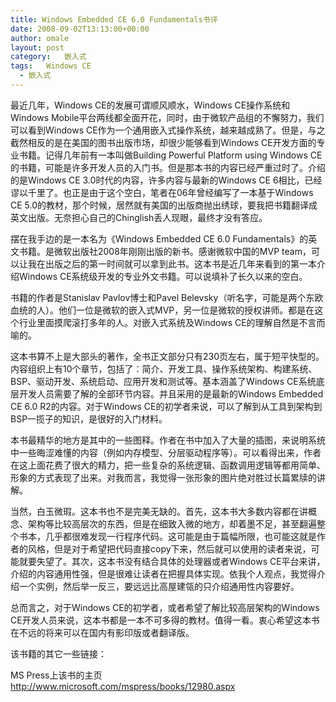 ```yaml
---
title: Windows Embedded CE 6.0 Fundamentals书评
date: 2008-09-02T13:13:00+00:00
author: omale
layout: post
category:   嵌入式  
tags:   Windows CE
  - 嵌入式
---
```

最近几年，Windows CE的发展可谓顺风顺水，Windows CE操作系统和Windows Mobile平台两线都全面开花，同时，由于微软产品组的不懈努力，我们可以看到Windows CE作为一个通用嵌入式操作系统，越来越成熟了。但是，与之截然相反的是在美国的图书出版市场，却很少能够看到Windows CE开发方面的专业书籍。记得几年前有一本叫做Building Powerful Platform using Windows CE的书籍，可能是许多开发人员的入门书。但是那本书的内容已经严重过时了。介绍的是Windows CE 3.0时代的内容，许多内容与最新的Windows CE 6相比，已经谬以千里了。也正是由于这个空白，笔者在06年曾经编写了一本基于Windows CE 5.0的教材，那个时候，居然就有美国的出版商抛出绣球，要我把书籍翻译成英文出版。无奈担心自己的Chinglish丢人现眼，最终才没有答应。

摆在我手边的是一本名为《Windows Embedded CE 6.0 Fundamentals》的英文书籍。是微软出版社2008年刚刚出版的新书。感谢微软中国的MVP team，可以让我在出版之后的第一时间就可以拿到此书。这本书是近几年来看到的第一本介绍Windows CE系统级开发的专业外文书籍。可以说填补了长久以来的空白。

书籍的作者是Stanislav Pavlov博士和Pavel Belevsky（听名字，可能是两个东欧血统的人）。他们一位是微软的嵌入式MVP，另一位是微软的授权讲师。都是在这个行业里面摸爬滚打多年的人。对嵌入式系统及Windows CE的理解自然是不言而喻的。

这本书算不上是大部头的著作，全书正文部分只有230页左右，属于短平快型的。内容组织上有10个章节，包括了：简介、开发工具、操作系统架构、构建系统、BSP、驱动开发、系统启动、应用开发和测试等。基本涵盖了Windows CE系统底层开发人员需要了解的全部环节内容。并且采用的是最新的Windows Embedded CE 6.0 R2的内容。对于Windows CE的初学者来说，可以了解到从工具到架构到BSP一揽子的知识，是很好的入门材料。

本书最精华的地方是其中的一些图释。作者在书中加入了大量的插图，来说明系统中一些晦涩难懂的内容（例如内存模型、分层驱动程序等）。可以看得出来，作者在这上面花费了很大的精力，把一些复杂的系统逻辑、函数调用逻辑等都用简单、形象的方式表现了出来。对我而言，我觉得一张形象的图片绝对胜过长篇累牍的讲解。

当然，白玉微瑕。这本书也不是完美无缺的。首先，这本书大多数内容都在讲概念、架构等比较高层次的东西，但是在细致入微的地方，却着墨不足，甚至翻遍整个书本，几乎都很难发现一行程序代码。这可能是由于篇幅所限，也可能这就是作者的风格，但是对于希望把代码直接copy下来，然后就可以使用的读者来说，可能就要失望了。其次，这本书没有结合具体的处理器或者Windows CE平台来讲，介绍的内容通用性强，但是很难让读者在把握具体实现。依我个人观点，我觉得介绍一个实例，然后举一反三，要远远比高屋建瓴的只介绍通用性内容要好。

总而言之，对于Windows CE的初学者，或者希望了解比较高层架构的Windows CE开发人员来说，这本书都是一本不可多得的教材。值得一看。衷心希望这本书在不远的将来可以在国内有影印版或者翻译版。

该书籍的其它一些链接：

MS Press上该书的主页  
<http://www.microsoft.com/mspress/books/12980.aspx>